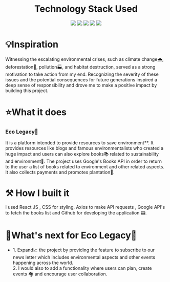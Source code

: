 <h1 align='center'> Technology Stack Used</h1>
<div align="center">
 <img src="https://img.shields.io/badge/HTML5-E34F26.svg?style=for-the-badge&logo=HTML5&logoColor=white">
 <img src="https://img.shields.io/badge/CSS3-1572B6.svg?style=for-the-badge&logo=CSS3&logoColor=white">
 <img src="https://img.shields.io/badge/JavaScript-F7DF1E.svg?style=for-the-badge&logo=JavaScript&logoColor=white">
 <img src="https://img.shields.io/badge/-ReactJs-61DAFB?logo=react&logoColor=white&style=for-the-badge">
 <img src="https://img.shields.io/badge/Material--UI-0081CB?style=for-the-badge&logo=material-ui&logoColor=white">
</div>
<h1>💡Inspiration</h1>
Witnessing the escalating environmental crises, such as climate change🌧️, deforestation🌲, pollution🏭, and habitat destruction, served as a strong motivation to take action from my end. Recognizing the severity of these issues and the potential consequences for future generations inspired a deep sense of responsibility and drove me to make a positive impact by building this project.

<h1>⭐What it does</h1>
<h3>Eco Legacy🌳</h3>It is a platform intended to provide resources to save environment**. It provides resources like blogs and famous environmentalists who created a huge impact and users can also explore books📚 related to sustainability and environment🌲. The project uses Google's Books API in order to return to the user a list of books related to environment and other related aspects. It also collects payments and promotes plantation🌲.

<h1>⚒️ How I built it</h1>
I used  React JS , CSS for styling, Axios to make API requests , Google API's to fetch the books list and Github for developing the application 📟.

<h1>🔮What's next for Eco Legacy🌳</h1>
<ul>
<li>1. Expand📈 the project by providing the feature to subscribe to our news letter which includes environmental aspects and other events happening across the world.</li>
2. I would also to add a functionality where users can plan, create events 🏘️ and encourage user collaboration.
</ul>
